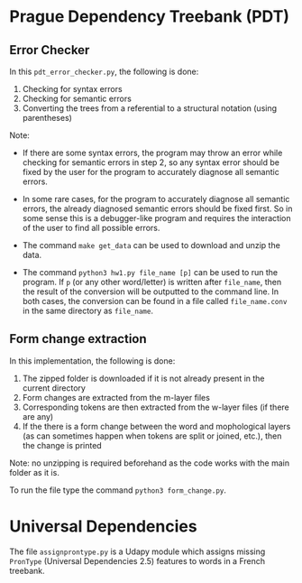 # Prague Dependency Treebank (PDT)

## Error Checker
In this `pdt_error_checker.py`, the following is done:
1. Checking for syntax errors
2. Checking for semantic errors
3. Converting the trees from a referential to a structural notation (using parentheses)

Note:

* If there are some syntax errors, the program may throw an error while checking for semantic errors in step 2, so any syntax error should be fixed by the user for the program to accurately diagnose all semantic errors.

* In some rare cases, for the program to accurately diagnose all semantic errors, the already diagnosed semantic errors should be fixed first. So in some sense this is a debugger-like program and requires the interaction of the user to find all possible errors.

* The command `make get_data` can be used to download and unzip the data.

* The command `python3 hw1.py file_name [p]`
can be used to run the program. If `p` (or any other word/letter) is written after `file_name`, then the result of the conversion will be outputted to the command line. In both cases, the conversion can be found in a file called `file_name.conv` in the same directory as `file_name`.

## Form change extraction
In this implementation, the following is done:

1. The zipped folder is downloaded if it is not already present in the current directory
2. Form changes are extracted from the m-layer files
3. Corresponding tokens are then extracted from the w-layer files (if there are any)
4. If the there is a form change between the word and mophological layers (as can sometimes happen when tokens are split or joined, etc.), then the change is printed 

Note: no unzipping is required beforehand as the code works with the main folder as it is.

To run the file type the command `python3 form_change.py`.

# Universal Dependencies

The file `assignprontype.py` is a Udapy module which assigns missing `PronType` (Universal Dependencies 2.5) features to words in a French treebank.
